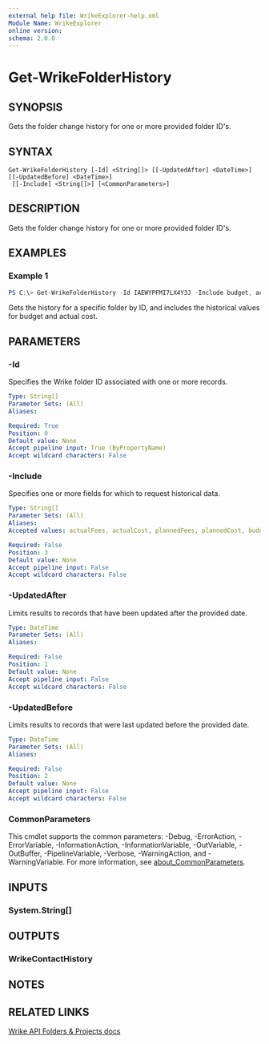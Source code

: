 ```yaml
---
external help file: WrikeExplorer-help.xml
Module Name: WrikeExplorer
online version:
schema: 2.0.0
---
```


# Get-WrikeFolderHistory

## SYNOPSIS
Gets the folder change history for one or more provided folder ID's.

## SYNTAX

```
Get-WrikeFolderHistory [-Id] <String[]> [[-UpdatedAfter] <DateTime>] [[-UpdatedBefore] <DateTime>]
 [[-Include] <String[]>] [<CommonParameters>]
```

## DESCRIPTION
Gets the folder change history for one or more provided folder ID's.

## EXAMPLES

### Example 1
```powershell
PS C:\> Get-WrikeFolderHistory -Id IAEWYPFMI7LX4Y3J -Include budget, actualCost
```

Gets the history for a specific folder by ID, and includes the historical values for budget and actual cost.

## PARAMETERS

### -Id
Specifies the Wrike folder ID associated with one or more records.

```yaml
Type: String[]
Parameter Sets: (All)
Aliases:

Required: True
Position: 0
Default value: None
Accept pipeline input: True (ByPropertyName)
Accept wildcard characters: False
```

### -Include
Specifies one or more fields for which to request historical data.

```yaml
Type: String[]
Parameter Sets: (All)
Aliases:
Accepted values: actualFees, actualCost, plannedFees, plannedCost, budget

Required: False
Position: 3
Default value: None
Accept pipeline input: False
Accept wildcard characters: False
```

### -UpdatedAfter
Limits results to records that have been updated after the provided date.

```yaml
Type: DateTime
Parameter Sets: (All)
Aliases:

Required: False
Position: 1
Default value: None
Accept pipeline input: False
Accept wildcard characters: False
```

### -UpdatedBefore
Limits results to records that were last updated before the provided date.

```yaml
Type: DateTime
Parameter Sets: (All)
Aliases:

Required: False
Position: 2
Default value: None
Accept pipeline input: False
Accept wildcard characters: False
```

### CommonParameters
This cmdlet supports the common parameters: -Debug, -ErrorAction, -ErrorVariable, -InformationAction, -InformationVariable, -OutVariable, -OutBuffer, -PipelineVariable, -Verbose, -WarningAction, and -WarningVariable. For more information, see [about_CommonParameters](http://go.microsoft.com/fwlink/?LinkID=113216).

## INPUTS

### System.String[]

## OUTPUTS

### WrikeContactHistory

## NOTES

## RELATED LINKS

[Wrike API Folders & Projects docs](https://developers.wrike.com/api/v4/folders-projects/)
